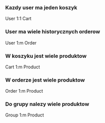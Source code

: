 ### Kazdy user ma jeden koszyk
User 1:1 Cart
### User ma wiele historycznych orderow
User 1:m Order
### W koszyku jest wiele produktow
Cart 1:m Product
### W orderze jest wiele produktow
Order 1:m Product
### Do grupy nalezy wiele produktow
Group 1:m Product